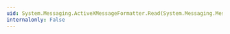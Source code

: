 ```yaml
---
uid: System.Messaging.ActiveXMessageFormatter.Read(System.Messaging.Message)
internalonly: False
---
```

